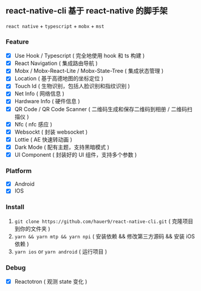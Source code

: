 ## react-native-cli 基于 react-native 的脚手架
  `react native` + `typescript` + `mobx` + `mst`

### Feature

- [x] Use Hook / Typescript ( 完全地使用 hook 和 ts 构建 )
- [x] React Navigation ( 集成路由导航 )
- [x] Mobx / Mobx-React-Lite / Mobx-State-Tree ( 集成状态管理 )
- [x] Location ( 基于高德地图的坐标定位 )
- [x] Touch Id ( 生物识别，包括人脸识别和指纹识别 )
- [x] Net Info ( 网络信息 )
- [x] Hardware Info ( 硬件信息 )
- [x] QR Code / QR Code Scanner ( 二维码生成和保存二维码到相册 / 二维码扫描仪 )
- [x] Nfc ( nfc 感应 )
- [x] Websockt ( 封装 websocket )
- [x] Lottie ( AE 快速转动画 )
- [x] Dark Mode ( 配有主题，支持黑暗模式 )
- [x] UI Component ( 封装好的 UI 组件，支持多个参数 )

### Platform

- [x] Android
- [x] IOS

### Install

1. `git clone https://github.com/hauer9/react-native-cli.git` ( 克隆项目到你的文件夹 )
2. `yarn && yarn mtp && yarn npi` ( 安装依赖 && 修改第三方源码 && 安装 iOS 依赖 )
3. `yarn ios`  or  `yarn android` ( 运行项目 )

### Debug

- [x] Reactotron ( 观测 state 变化 )

